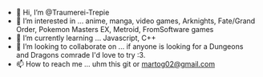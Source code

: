 - 👋 Hi, I’m @Traumerei-Trepie
- 👀 I’m interested in ... anime, manga, video games, Arknights, Fate/Grand Order, Pokemon Masters EX, Metroid, FromSoftware games
- 🌱 I’m currently learning ... Javascript, C++
- 💞️ I’m looking to collaborate on ... if anyone is looking for a Dungeons and Dragons comrade I'd love to try :3.
- 📫 How to reach me ... uhm this git or martog02@gmail.com

<!---
Traumerei-Trepie/Traumerei-Trepie is a ✨ special ✨ repository because its `README.md` (this file) appears on your GitHub profile.
You can click the Preview link to take a look at your changes.
--->
